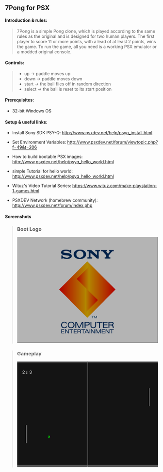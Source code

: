 ## 7Pong for PSX

#### Introduction & rules:

> 7Pong is a simple Pong clone, which is played according to the same rules as the original and is designed for two human players. The first player to score 11 or more points, with a lead of at least 2 points, wins the game.
> To run the game, all you need is a working PSX emulator or a modded original console.

#### Controls:

> - up -> paddle moves up
>- down -> paddle moves down
>- start -> the ball flies off in random direction
>- select -> the ball is reset to its start position

#### Prerequisites:
- 32-bit Windows OS

#### Setup & useful links:
- Install Sony SDK PSY-Q: http://www.psxdev.net/help/psyq_install.html

- Set Environment Variables: http://www.psxdev.net/forum/viewtopic.php?f=49&t=206

- How to build bootable PSX images: http://www.psxdev.net/help/psyq_hello_world.html

- simple Tutorial for hello world: http://www.psxdev.net/help/psyq_hello_world.html

- Wituz's Video Tutorial Series: https://www.wituz.com/make-playstation-1-games.html

- PSXDEV Network (homebrew community): http://www.psxdev.net/forum/index.php

#### Screenshots

> ### Boot Logo
> ![](docs/PSXBoot.png)

> ### Gameplay
> ![](docs/Gameplay.png)